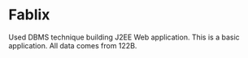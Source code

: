 # Fablix
Used DBMS technique building J2EE Web application.
This is a basic application. All data comes from 122B.
